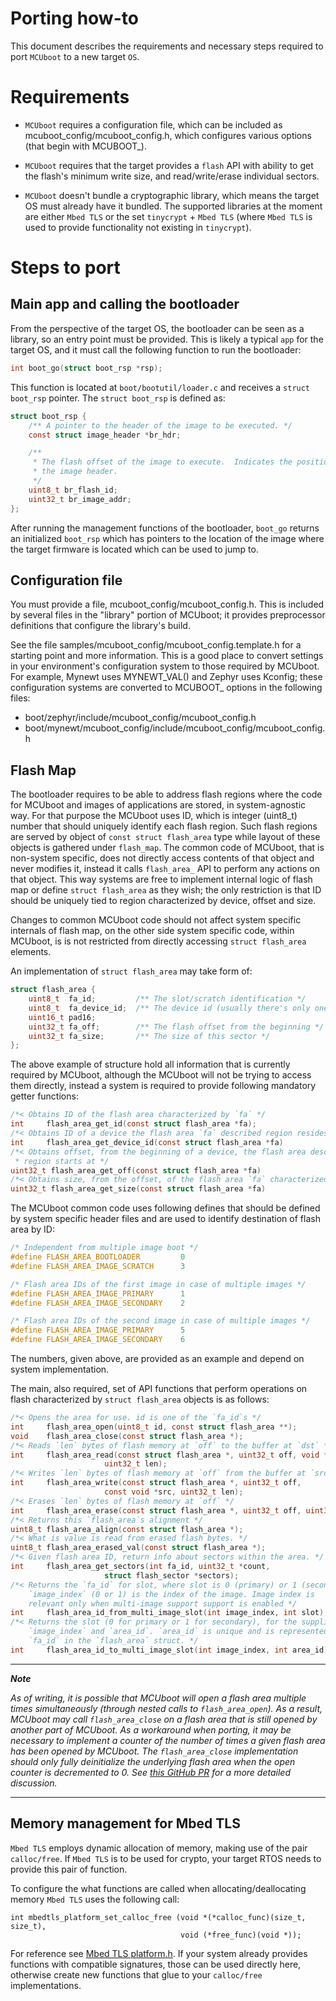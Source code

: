 # Porting how-to

This document describes the requirements and necessary steps required to port
`MCUboot` to a new target `OS`.

# Requirements

* `MCUboot` requires a configuration file, which can be included as
   mcuboot_config/mcuboot_config.h, which configures various options
   (that begin with MCUBOOT_).

* `MCUboot` requires that the target provides a `flash` API with ability to
  get the flash's minimum write size, and read/write/erase individual sectors.

* `MCUboot` doesn't bundle a cryptographic library, which means the target
  OS must already have it bundled. The supported libraries at the moment are
  either `Mbed TLS` or the set `tinycrypt` + `Mbed TLS` (where `Mbed TLS` is
  used to provide functionality not existing in `tinycrypt`).

# Steps to port

## Main app and calling the bootloader

From the perspective of the target OS, the bootloader can be seen as a library,
so an entry point must be provided. This is likely a typical `app` for the
target OS, and it must call the following function to run the bootloader:

```c
int boot_go(struct boot_rsp *rsp);
```

This function is located at `boot/bootutil/loader.c` and receives a `struct
boot_rsp` pointer. The `struct boot_rsp` is defined as:

```c
struct boot_rsp {
    /** A pointer to the header of the image to be executed. */
    const struct image_header *br_hdr;

    /**
     * The flash offset of the image to execute.  Indicates the position of
     * the image header.
     */
    uint8_t br_flash_id;
    uint32_t br_image_addr;
};
```

After running the management functions of the bootloader, `boot_go` returns
an initialized `boot_rsp` which has pointers to the location of the image
where the target firmware is located which can be used to jump to.

## Configuration file

You must provide a file, mcuboot_config/mcuboot_config.h. This is
included by several files in the "library" portion of MCUboot; it
provides preprocessor definitions that configure the library's
build.

See the file samples/mcuboot_config/mcuboot_config.template.h for a
starting point and more information. This is a good place to convert
settings in your environment's configuration system to those required
by MCUboot. For example, Mynewt uses MYNEWT_VAL() and Zephyr uses
Kconfig; these configuration systems are converted to MCUBOOT_ options
in the following files:

- boot/zephyr/include/mcuboot_config/mcuboot_config.h
- boot/mynewt/mcuboot_config/include/mcuboot_config/mcuboot_config.h

## Flash Map

The bootloader requires to be able to address flash regions where the code
for MCUboot and images of applications are stored, in system-agnostic way.
For that purpose the MCUboot uses ID, which is integer (uint8_t) number
that should uniquely identify each flash region.
Such flash regions are served by object of `const struct flash_area` type while
layout of these objects is gathered under `flash_map`.
The common code of MCUboot, that is non-system specific, does not directly
access contents of that object and never modifies it, instead it calls
`flash_area_` API to perform any actions on that object.
This way systems are free to implement internal logic of flash map or define
`struct flash_area` as they wish; the only restriction is that ID should be
uniquely tied to region characterized by device, offset and size.

Changes to common MCUboot code should not affect system specific internals
of flash map, on the other side system specific code, within MCUboot, is
is not restricted from directly accessing `struct flash_area` elements.


An implementation of `struct flash_area` may take form of:
```c
struct flash_area {
    uint8_t  fa_id;         /** The slot/scratch identification */
    uint8_t  fa_device_id;  /** The device id (usually there's only one) */
    uint16_t pad16;
    uint32_t fa_off;        /** The flash offset from the beginning */
    uint32_t fa_size;       /** The size of this sector */
};
```
The above example of structure hold all information that is currently required
by MCUboot, although the MCUboot will not be trying to access them directly,
instead a system is required to provide following mandatory getter functions:

```c
/*< Obtains ID of the flash area characterized by `fa` */
int     flash_area_get_id(const struct flash_area *fa);
/*< Obtains ID of a device the flash area `fa` described region resides on */
int     flash_area_get_device_id(const struct flash_area *fa)
/*< Obtains offset, from the beginning of a device, the flash area described
 * region starts at */
uint32_t flash_area_get_off(const struct flash_area *fa)
/*< Obtains size, from the offset, of the flash area `fa` characterized region */
uint32_t flash_area_get_size(const struct flash_area *fa)

```

The MCUboot common code uses following defines that should be defined by system
specific header files and are used to identify destination of flash area by ID:

```c
/* Independent from multiple image boot */
#define FLASH_AREA_BOOTLOADER         0
#define FLASH_AREA_IMAGE_SCRATCH      3
```
```c
/* Flash area IDs of the first image in case of multiple images */
#define FLASH_AREA_IMAGE_PRIMARY      1
#define FLASH_AREA_IMAGE_SECONDARY    2
```
```c
/* Flash area IDs of the second image in case of multiple images */
#define FLASH_AREA_IMAGE_PRIMARY      5
#define FLASH_AREA_IMAGE_SECONDARY    6
```

The numbers, given above, are provided as an example and depend on system
implementation.

The main, also required, set of API functions that perform operations on
flash characterized by `struct flash_area` objects is as follows:

```c
/*< Opens the area for use. id is one of the `fa_id`s */
int     flash_area_open(uint8_t id, const struct flash_area **);
void    flash_area_close(const struct flash_area *);
/*< Reads `len` bytes of flash memory at `off` to the buffer at `dst` */
int     flash_area_read(const struct flash_area *, uint32_t off, void *dst,
                     uint32_t len);
/*< Writes `len` bytes of flash memory at `off` from the buffer at `src` */
int     flash_area_write(const struct flash_area *, uint32_t off,
                     const void *src, uint32_t len);
/*< Erases `len` bytes of flash memory at `off` */
int     flash_area_erase(const struct flash_area *, uint32_t off, uint32_t len);
/*< Returns this `flash_area`s alignment */
uint8_t flash_area_align(const struct flash_area *);
/*< What is value is read from erased flash bytes. */
uint8_t flash_area_erased_val(const struct flash_area *);
/*< Given flash area ID, return info about sectors within the area. */
int     flash_area_get_sectors(int fa_id, uint32_t *count,
                     struct flash_sector *sectors);
/*< Returns the `fa_id` for slot, where slot is 0 (primary) or 1 (secondary).
    `image_index` (0 or 1) is the index of the image. Image index is
    relevant only when multi-image support support is enabled */
int     flash_area_id_from_multi_image_slot(int image_index, int slot);
/*< Returns the slot (0 for primary or 1 for secondary), for the supplied
    `image_index` and `area_id`. `area_id` is unique and is represented by
    `fa_id` in the `flash_area` struct. */
int     flash_area_id_to_multi_image_slot(int image_index, int area_id);
```

---
***Note***

*As of writing, it is possible that MCUboot will open a flash area multiple times simultaneously (through nested calls to `flash_area_open`). As a result, MCUboot may call `flash_area_close` on a flash area that is still opened by another part of MCUboot. As a workaround when porting, it may be necessary to implement a counter of the number of times a given flash area has been opened by MCUboot. The `flash_area_close` implementation should only fully deinitialize the underlying flash area when the open counter is decremented to 0. See [this GitHub PR](https://github.com/mcu-tools/mcuboot/pull/894/) for a more detailed discussion.*

---

## Memory management for Mbed TLS

`Mbed TLS` employs dynamic allocation of memory, making use of the pair
`calloc/free`. If `Mbed TLS` is to be used for crypto, your target RTOS
needs to provide this pair of function.

To configure the what functions are called when allocating/deallocating
memory `Mbed TLS` uses the following call:

```
int mbedtls_platform_set_calloc_free (void *(*calloc_func)(size_t, size_t),
                                      void (*free_func)(void *));
```

For reference see [Mbed TLS platform.h](https://tls.mbed.org/api/platform_8h.html).
If your system already provides functions with compatible signatures, those can
be used directly here, otherwise create new functions that glue to your
`calloc/free` implementations.
